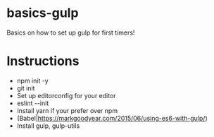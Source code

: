 # basics-gulp

Basics on how to set up gulp for first timers!
 

# Instructions

- npm init -y
- git init 
- Set up editorconfig for your editor
- eslint --init
- Install yarn if your prefer over npm
- (Babel|https://markgoodyear.com/2015/06/using-es6-with-gulp/)
- Install gulp, gulp-utils